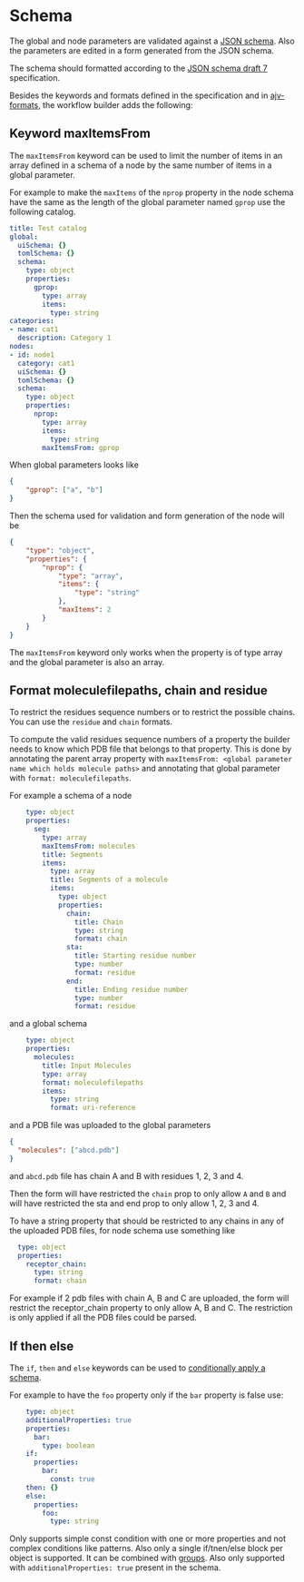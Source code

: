 # Schema

The global and node parameters are validated against a [JSON schema](https://json-schema.org/).
Also the parameters are edited in a form generated from the JSON schema.

The schema should formatted according to the [JSON schema draft 7](https://json-schema.org/specification-links.html#draft-7) specification.

Besides the keywords and formats defined in the specification and in [ajv-formats](https://github.com/ajv-validator/ajv-formats), the workflow builder adds the following:

## Keyword maxItemsFrom

The `maxItemsFrom` keyword can be used to limit the number of items in an array defined in a schema of a node by the same number of items in a global parameter.

For example to make the `maxItems` of the `nprop` property in the node schema have the same as the length of the global parameter named `gprop` use the following catalog.

```yaml
title: Test catalog
global:
  uiSchema: {}
  tomlSchema: {}
  schema:
    type: object
    properties:
      gprop:
        type: array
        items:
          type: string
categories:
- name: cat1
  description: Category 1
nodes:
- id: node1
  category: cat1
  uiSchema: {}
  tomlSchema: {}
  schema:
    type: object
    properties:
      nprop:
        type: array
        items:
          type: string
        maxItemsFrom: gprop
```

When global parameters looks like

```json
{
    "gprop": ["a", "b"]
}
```

Then the schema used for validation and form generation of the node will be

```json
{
    "type": "object",
    "properties": {
        "nprop": {
            "type": "array",
            "items": {
                "type": "string"
            },
            "maxItems": 2
        }
    }
}
```

The `maxItemsFrom` keyword only works when the property is of type array and the global parameter is also an array.

## Format moleculefilepaths, chain and residue

To restrict the residues sequence numbers or to restrict the possible chains. You can use the `residue` and `chain` formats.

To compute the valid residues sequence numbers of a property the builder needs to know which PDB file that belongs to that property. This is done by annotating the parent array property with `maxItemsFrom: <global parameter name which holds molecule paths>` and annotating that global parameter with `format: moleculefilepaths`.

For example a schema of a node

```yaml
    type: object
    properties:
      seg:
        type: array
        maxItemsFrom: molecules
        title: Segments
        items:
          type: array
          title: Segments of a molecule
          items:
            type: object
            properties:
              chain:
                title: Chain
                type: string
                format: chain
              sta:
                title: Starting residue number
                type: number
                format: residue
              end:
                title: Ending residue number
                type: number
                format: residue
```

and a global schema

```yaml
    type: object
    properties:
      molecules:
        title: Input Molecules
        type: array
        format: moleculefilepaths
        items:
          type: string
          format: uri-reference
```

and a PDB file was uploaded to the global parameters

```json
{
  "molecules": ["abcd.pdb"]
}
```

and `abcd.pdb` file has chain A and B with residues 1, 2, 3 and 4.

Then the form will have restricted the `chain` prop to only allow `A` and `B`
and will have restricted the sta and end prop to only allow 1, 2, 3 and 4.

To have a string property that should be restricted to any chains in any of the uploaded PDB files, for node schema use something like

```yaml
  type: object
  properties:
    receptor_chain:
      type: string
      format: chain
```
For example if 2 pdb files with chain A, B and C are uploaded, the form will restrict the receptor_chain property to only allow A, B and C. The restriction is only applied if all the PDB files could be parsed.

## If then else

The `if`, `then` and `else` keywords can be used to [conditionally apply a schema](https://json-schema.org/understanding-json-schema/reference/conditionals#ifthenelse).

For example to have the `foo` property only if the `bar` property is false use:

```yaml
    type: object
    additionalProperties: true
    properties:
      bar:
        type: boolean
    if:
      properties:
        bar:
          const: true
    then: {}
    else:
      properties:
        foo:
          type: string
```

Only supports simple const condition with one or more properties and not complex conditions like patterns. Also only a single if/tnen/else block per object is supported. It can be combined with [groups](uiSchema.md#uigroup).
Also only supported with `additionalProperties: true` present in the schema.
